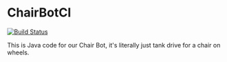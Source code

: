# ChairBotCI
[![Build Status](https://travis-ci.org/LN-STEMpunks/ChairBotCI.svg?branch=master)](https://travis-ci.org/LN-STEMpunks/ChairBotCI)

This is Java code for our Chair Bot, it's literally just tank drive for a chair on wheels.

